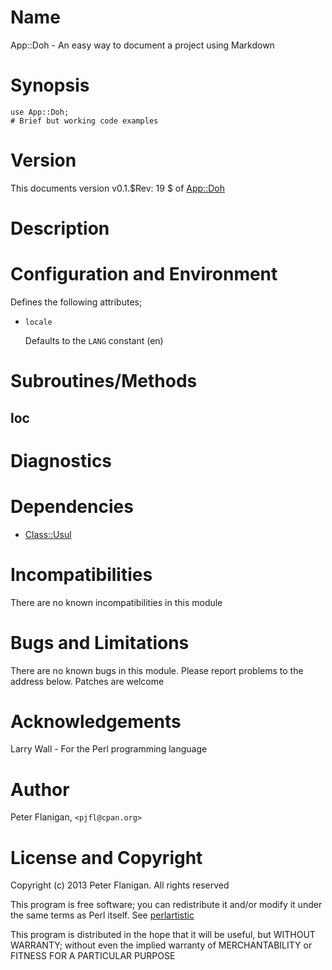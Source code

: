 # Name

App::Doh - An easy way to document a project using Markdown

# Synopsis

    use App::Doh;
    # Brief but working code examples

# Version

This documents version v0.1.$Rev: 19 $ of [App::Doh](https://metacpan.org/module/App::Doh)

# Description

# Configuration and Environment

Defines the following attributes;

- `locale`

    Defaults to the `LANG` constant (en)

# Subroutines/Methods

## loc

# Diagnostics

# Dependencies

- [Class::Usul](https://metacpan.org/module/Class::Usul)

# Incompatibilities

There are no known incompatibilities in this module

# Bugs and Limitations

There are no known bugs in this module.
Please report problems to the address below.
Patches are welcome

# Acknowledgements

Larry Wall - For the Perl programming language

# Author

Peter Flanigan, `<pjfl@cpan.org>`

# License and Copyright

Copyright (c) 2013 Peter Flanigan. All rights reserved

This program is free software; you can redistribute it and/or modify it
under the same terms as Perl itself. See [perlartistic](https://metacpan.org/module/perlartistic)

This program is distributed in the hope that it will be useful,
but WITHOUT WARRANTY; without even the implied warranty of
MERCHANTABILITY or FITNESS FOR A PARTICULAR PURPOSE
